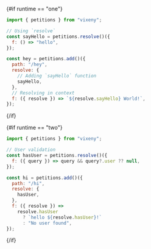 <script>
    export let runtime = "one";



</script>

{#if runtime == "one"}

```javascript
import { petitions } from "vixeny";

// Using `resolve`
const sayHello = petitions.resolve()({
  f: () => "hello",
});

const hey = petitions.add()({
  path: "/hey",
  resolve: {
    // Adding `sayHello` function
    sayHello,
  },
  // Resolving in context
  f: ({ resolve }) => `${resolve.sayHello} World!`,
});
```

{/if}

{#if runtime == "two"}

```javascript
import { petitions } from "vixeny";

// User validation
const hasUser = petitions.resolve()({
  f: ({ query }) => query && query?.user ?? null,
});

const hi = petitions.add()({
  path: "/hi",
  resolve: {
    hasUser,
  },
  f: ({ resolve }) =>
    resolve.hasUser 
      ? `hello ${resolve.hasUser}!` 
      : "No user found",
});
```

{/if}

